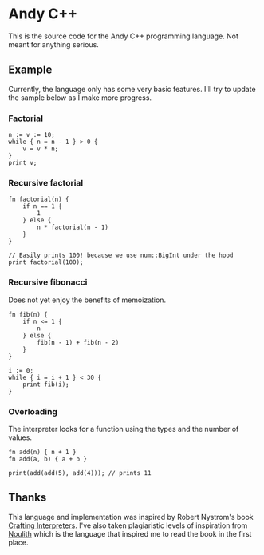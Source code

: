 # Andy C++

This is the source code for the Andy C++ programming language. Not meant for anything serious.

## Example

Currently, the language only has some very basic features. I'll try to update the sample below as I make more progress.

### Factorial

```ndc
n := v := 10;
while { n = n - 1 } > 0 {
    v = v * n;
}
print v;
```

### Recursive factorial

```ndc
fn factorial(n) {
    if n == 1 {
        1
    } else {
        n * factorial(n - 1)
    }
}

// Easily prints 100! because we use num::BigInt under the hood
print factorial(100);

```

### Recursive fibonacci

Does not yet enjoy the benefits of memoization.

```ndc
fn fib(n) {
    if n <= 1 {
        n
    } else {
        fib(n - 1) + fib(n - 2)
    }
}

i := 0;
while { i = i + 1 } < 30 {
    print fib(i);
}
```

### Overloading

The interpreter looks for a function using the types and the number of values.

```ndc
fn add(n) { n + 1 }
fn add(a, b) { a + b }

print(add(add(5), add(4))); // prints 11
```

## Thanks

This language and implementation was inspired by Robert Nystrom's
book [Crafting Interpreters](https://craftinginterpreters.com/). I've also taken
plagiaristic levels of inspiration from [Noulith](https://github.com/betaveros/noulith) which is the language that
inspired me to read the book in the
first place.
